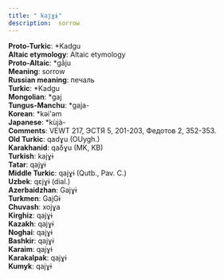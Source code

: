 ```yaml
---
title: " kajɣɨ"
description:  sorrow
---
```


<strong>Proto-Turkic</strong>:  *Kadgu<br>
<strong>Altaic etymology</strong>:  Altaic etymology<br>
<strong> Proto-Altaic</strong>:  *gằju<br>
<strong>Meaning</strong>:  sorrow<br>
<strong>Russian meaning</strong>:  печаль<br>
<strong>Turkic</strong>:  *Kadgu<br>
<strong>Mongolian</strong>:  *gaj<br>
<strong>Tungus-Manchu</strong>:  *gaja-<br>
<strong>Korean</strong>:  *kǝi'ǝm<br>
<strong>Japanese</strong>:  *kùjà-<br>
<strong>Comments</strong>:  VEWT 217, ЭСТЯ 5, 201-203, Федотов 2, 352-353.<br>
<strong>Old Turkic</strong>:  qadɣu (OUygh.)<br>
<strong>Karakhanid</strong>:  qaδɣu (MK, KB)<br>
<strong>Turkish</strong>:  kajɣɨ<br>
<strong>Tatar</strong>:  qajɣɨ<br>
<strong>Middle Turkic</strong>:  qajɣɨ (Qutb., Pav. C.)<br>
<strong>Uzbek</strong>:  qɛjɣɨ (dial.)<br>
<strong>Azerbaidzhan</strong>:  Gajɣɨ<br>
<strong>Turkmen</strong>:  GajGɨ<br>
<strong>Chuvash</strong>:  xojɣa<br>
<strong>Kirghiz</strong>:  qajɣɨ<br>
<strong>Kazakh</strong>:  qajɣɨ<br>
<strong>Noghai</strong>:  qajɣɨ<br>
<strong>Bashkir</strong>:  qajɣɨ<br>
<strong>Karaim</strong>:  qajɣɨ<br>
<strong>Karakalpak</strong>:  qajɣɨ<br>
<strong>Kumyk</strong>:  qajɣɨ<br>


